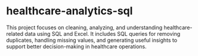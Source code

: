 # healthcare-analytics-sql
This project focuses on cleaning, analyzing, and understanding healthcare-related data using SQL and Excel. It includes SQL queries for removing duplicates, handling missing values, and generating useful insights to support better decision-making in healthcare operations.
